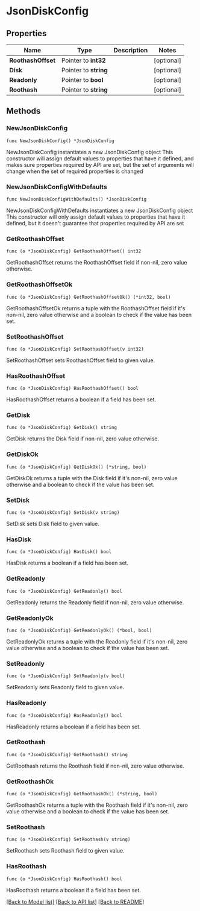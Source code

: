 # JsonDiskConfig

## Properties

Name | Type | Description | Notes
------------ | ------------- | ------------- | -------------
**RoothashOffset** | Pointer to **int32** |  | [optional] 
**Disk** | Pointer to **string** |  | [optional] 
**Readonly** | Pointer to **bool** |  | [optional] 
**Roothash** | Pointer to **string** |  | [optional] 

## Methods

### NewJsonDiskConfig

`func NewJsonDiskConfig() *JsonDiskConfig`

NewJsonDiskConfig instantiates a new JsonDiskConfig object
This constructor will assign default values to properties that have it defined,
and makes sure properties required by API are set, but the set of arguments
will change when the set of required properties is changed

### NewJsonDiskConfigWithDefaults

`func NewJsonDiskConfigWithDefaults() *JsonDiskConfig`

NewJsonDiskConfigWithDefaults instantiates a new JsonDiskConfig object
This constructor will only assign default values to properties that have it defined,
but it doesn't guarantee that properties required by API are set

### GetRoothashOffset

`func (o *JsonDiskConfig) GetRoothashOffset() int32`

GetRoothashOffset returns the RoothashOffset field if non-nil, zero value otherwise.

### GetRoothashOffsetOk

`func (o *JsonDiskConfig) GetRoothashOffsetOk() (*int32, bool)`

GetRoothashOffsetOk returns a tuple with the RoothashOffset field if it's non-nil, zero value otherwise
and a boolean to check if the value has been set.

### SetRoothashOffset

`func (o *JsonDiskConfig) SetRoothashOffset(v int32)`

SetRoothashOffset sets RoothashOffset field to given value.

### HasRoothashOffset

`func (o *JsonDiskConfig) HasRoothashOffset() bool`

HasRoothashOffset returns a boolean if a field has been set.

### GetDisk

`func (o *JsonDiskConfig) GetDisk() string`

GetDisk returns the Disk field if non-nil, zero value otherwise.

### GetDiskOk

`func (o *JsonDiskConfig) GetDiskOk() (*string, bool)`

GetDiskOk returns a tuple with the Disk field if it's non-nil, zero value otherwise
and a boolean to check if the value has been set.

### SetDisk

`func (o *JsonDiskConfig) SetDisk(v string)`

SetDisk sets Disk field to given value.

### HasDisk

`func (o *JsonDiskConfig) HasDisk() bool`

HasDisk returns a boolean if a field has been set.

### GetReadonly

`func (o *JsonDiskConfig) GetReadonly() bool`

GetReadonly returns the Readonly field if non-nil, zero value otherwise.

### GetReadonlyOk

`func (o *JsonDiskConfig) GetReadonlyOk() (*bool, bool)`

GetReadonlyOk returns a tuple with the Readonly field if it's non-nil, zero value otherwise
and a boolean to check if the value has been set.

### SetReadonly

`func (o *JsonDiskConfig) SetReadonly(v bool)`

SetReadonly sets Readonly field to given value.

### HasReadonly

`func (o *JsonDiskConfig) HasReadonly() bool`

HasReadonly returns a boolean if a field has been set.

### GetRoothash

`func (o *JsonDiskConfig) GetRoothash() string`

GetRoothash returns the Roothash field if non-nil, zero value otherwise.

### GetRoothashOk

`func (o *JsonDiskConfig) GetRoothashOk() (*string, bool)`

GetRoothashOk returns a tuple with the Roothash field if it's non-nil, zero value otherwise
and a boolean to check if the value has been set.

### SetRoothash

`func (o *JsonDiskConfig) SetRoothash(v string)`

SetRoothash sets Roothash field to given value.

### HasRoothash

`func (o *JsonDiskConfig) HasRoothash() bool`

HasRoothash returns a boolean if a field has been set.


[[Back to Model list]](../README.md#documentation-for-models) [[Back to API list]](../README.md#documentation-for-api-endpoints) [[Back to README]](../README.md)


